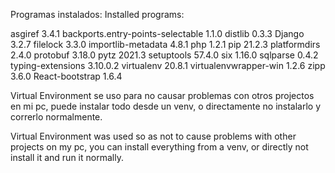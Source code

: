 Programas instalados:
Installed programs:

asgiref                           3.4.1
backports.entry-points-selectable 1.1.0
distlib                           0.3.3
Django                            3.2.7
filelock                          3.3.0
importlib-metadata                4.8.1
php                               1.2.1
pip                               21.2.3
platformdirs                      2.4.0
protobuf                          3.18.0
pytz                              2021.3
setuptools                        57.4.0
six                               1.16.0
sqlparse                          0.4.2
typing-extensions                 3.10.0.2
virtualenv                        20.8.1
virtualenvwrapper-win             1.2.6
zipp                              3.6.0
React-bootstrap			              1.6.4

Virtual Environment se uso para no causar problemas con otros projectos en mi pc, puede instalar todo desde un venv, o directamente no instalarlo y correrlo normalmente.

Virtual Environment was used so as not to cause problems with other projects on my pc, you can install everything from a venv, or directly not install it and run it normally.
